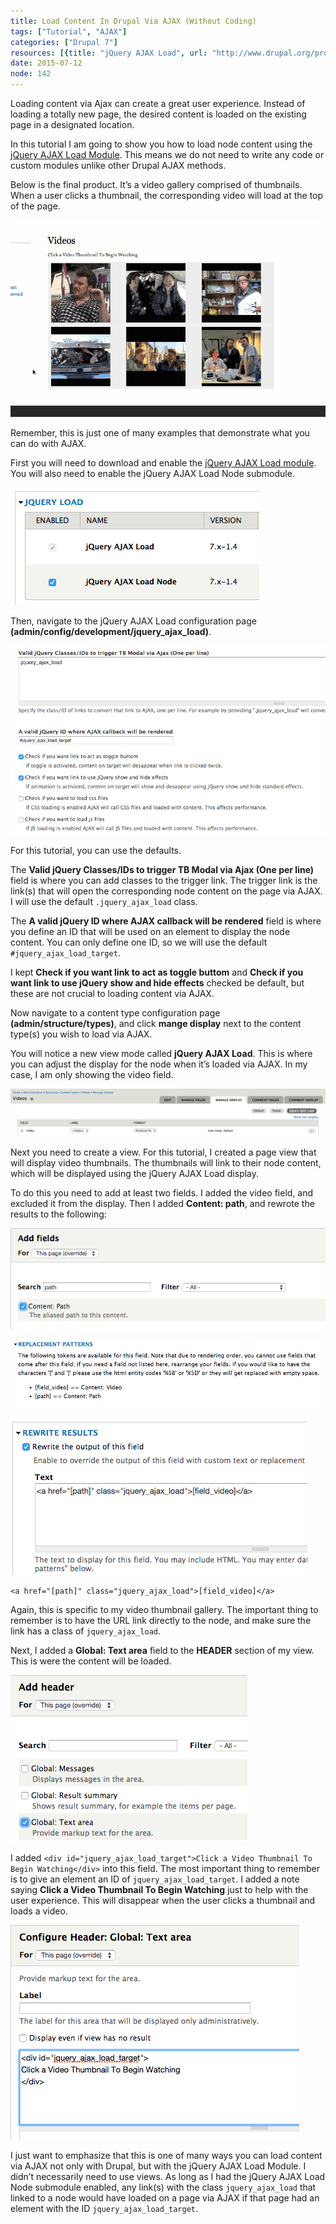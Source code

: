 ```yaml
---
title: Load Content In Drupal Via AJAX (Without Coding)
tags: ["Tutorial", "AJAX"]
categories: ["Drupal 7"]
resources: [{title: "jQuery AJAX Load", url: "http://www.drupal.org/project/jquery_ajax_load"}]
date: 2015-07-12
node: 142
---
```

 
Loading content via Ajax can create a great user experience. Instead of loading a totally new page, the desired content is loaded on the existing page in a designated location.

In this tutorial I am going to show you how to load node content using the [jQuery AJAX Load Module](https://www.drupal.org/project/jquery_ajax_load). This means we do not need to write any code or custom modules unlike other Drupal AJAX methods.

Below is the final product. It’s a video gallery comprised of thumbnails. When a user clicks a thumbnail, the corresponding video will load at the top of the page.

![](/assets/images/posts/load-content-drupal-ajax-without-coding/afax-2.gif)

Remember, this is just one of many examples that demonstrate what you can do with AJAX.

First you will need to download and enable the [jQuery AJAX Load module](https://www.drupal.org/project/jquery_ajax_load). You will also need to enable the jQuery AJAX Load Node submodule.

![](/assets/images/posts/load-content-drupal-ajax-without-coding/Screen-Shot-2015-07-11-at-10.51.05-AM.png)

Then, navigate to the jQuery AJAX Load configuration page **(admin/config/development/jquery\_ajax\_load)**.

![](/assets/images/posts/load-content-drupal-ajax-without-coding/Screen-Shot-2015-07-11-at-10.54.48-AM.png)

For this tutorial, you can use the defaults.

The **Valid jQuery Classes/IDs to trigger TB Modal via Ajax (One per line)** field is where you can add classes to the trigger link. The trigger link is the link(s) that will open the corresponding node content on the page via AJAX. I will use the default `.jquery_ajax_load` class.

The **A valid jQuery ID where AJAX callback will be rendered** field is where you define an ID that will be used on an element to display the node content. You can only define one ID, so we will use the default `#jquery_ajax_load_target`.

I kept **Check if you want link to act as toggle buttom** and **Check if you want link to use jQuery show and hide effects** checked be default, but these are not crucial to loading content via AJAX.

Now navigate to a content type configuration page **(admin/structure/types)**, and click **mange display** next to the content type(s) you wish to load via AJAX.

You will notice a new view mode called **jQuery AJAX Load**. This is where you can adjust the display for the node when it’s loaded via AJAX. In my case, I am only showing the video field.

![](/assets/images/posts/load-content-drupal-ajax-without-coding/Screen-Shot-2015-07-11-at-10.52.16-AM.png)

Next you need to create a view. For this tutorial, I created a page view that will display video thumbnails. The thumbnails will link to their node content, which will be displayed using the jQuery AJAX Load display.

To do this you need to add at least two fields. I added the video field, and excluded it from the display. Then I added **Content: path**, and rewrote the results to the following:

![](/assets/images/posts/load-content-drupal-ajax-without-coding/Screen-Shot-2015-07-11-at-10.52.56-AM.png)

![](/assets/images/posts/load-content-drupal-ajax-without-coding/Screen-Shot-2015-07-11-at-10.53.40-AM.png)

![](/assets/images/posts/load-content-drupal-ajax-without-coding/Screen-Shot-2015-07-11-at-10.53.27-AM.png)

```
<a href="[path]" class="jquery_ajax_load">[field_video]</a>
```

Again, this is specific to my video thumbnail gallery. The important thing to remember is to have the URL link directly to the node, and make sure the link has a class of `jquery_ajax_load`.

Next, I added a **Global: Text area** field to the **HEADER** section of my view. This is were the content will be loaded.

![](/assets/images/posts/load-content-drupal-ajax-without-coding/Screen-Shot-2015-07-11-at-10.54.10-AM.png)

I added `<div id="jquery_ajax_load_target">Click a Video Thumbnail To Begin Watching</div>` into this field. The most important thing to remember is to give an element an ID of `jquery_ajax_load_target`. I added a note saying **Click a Video Thumbnail To Begin Watching** just to help with the user experience. This will disappear when the user clicks a thumbnail and loads a video.

![](/assets/images/posts/load-content-drupal-ajax-without-coding/Screen-Shot-2015-07-11-at-10.54.25-AM.png)

I just want to emphasize that this is one of many ways you can load content via AJAX not only with Drupal, but with the jQuery AJAX Load Module. I didn’t necessarily need to use views. As long as I had the jQuery AJAX Load Node submodule enabled, any link(s) with the class `jquery_ajax_load` that linked to a node would have loaded on a page via AJAX if that page had an element with the ID `jquery_ajax_load_target`.